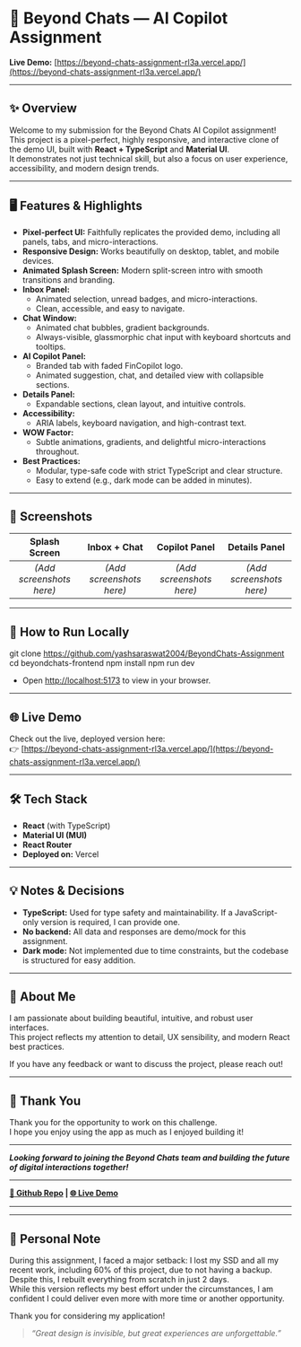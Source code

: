 # 🚀 Beyond Chats — AI Copilot Assignment

**Live Demo:** [https://beyond-chats-assignment-rl3a.vercel.app/](https://beyond-chats-assignment-rl3a.vercel.app/)

---

## ✨ Overview

Welcome to my submission for the Beyond Chats AI Copilot assignment!  
This project is a pixel-perfect, highly responsive, and interactive clone of the demo UI, built with **React + TypeScript** and **Material UI**.  
It demonstrates not just technical skill, but also a focus on user experience, accessibility, and modern design trends.

---

## 🖥️ Features & Highlights

- **Pixel-perfect UI:** Faithfully replicates the provided demo, including all panels, tabs, and micro-interactions.
- **Responsive Design:** Works beautifully on desktop, tablet, and mobile devices.
- **Animated Splash Screen:** Modern split-screen intro with smooth transitions and branding.
- **Inbox Panel:**  
  - Animated selection, unread badges, and micro-interactions.
  - Clean, accessible, and easy to navigate.
- **Chat Window:**  
  - Animated chat bubbles, gradient backgrounds.
  - Always-visible, glassmorphic chat input with keyboard shortcuts and tooltips.
- **AI Copilot Panel:**  
  - Branded tab with faded FinCopilot logo.
  - Animated suggestion, chat, and detailed view with collapsible sections.
- **Details Panel:**  
  - Expandable sections, clean layout, and intuitive controls.
- **Accessibility:**  
  - ARIA labels, keyboard navigation, and high-contrast text.
- **WOW Factor:**  
  - Subtle animations, gradients, and delightful micro-interactions throughout.
- **Best Practices:**  
  - Modular, type-safe code with strict TypeScript and clear structure.
  - Easy to extend (e.g., dark mode can be added in minutes).

---

## 📱 Screenshots

| Splash Screen | Inbox + Chat | Copilot Panel | Details Panel |
|:-------------:|:------------:|:-------------:|:-------------:|
| *(Add screenshots here)* | *(Add screenshots here)* | *(Add screenshots here)* | *(Add screenshots here)* |

---

## 🚦 How to Run Locally

git clone https://github.com/yashsaraswat2004/BeyondChats-Assignment
cd beyondchats-frontend
npm install
npm run dev


- Open [http://localhost:5173](http://localhost:5173) to view in your browser.

---

## 🌐 Live Demo

Check out the live, deployed version here:  
👉 [https://beyond-chats-assignment-rl3a.vercel.app/](https://beyond-chats-assignment-rl3a.vercel.app/)

---

## 🛠️ Tech Stack

- **React** (with TypeScript)
- **Material UI (MUI)**
- **React Router**
- **Deployed on:** Vercel

---

## 💡 Notes & Decisions

- **TypeScript:** Used for type safety and maintainability. If a JavaScript-only version is required, I can provide one.
- **No backend:** All data and responses are demo/mock for this assignment.
- **Dark mode:** Not implemented due to time constraints, but the codebase is structured for easy addition.

---

## 🤝 About Me

I am passionate about building beautiful, intuitive, and robust user interfaces.  
This project reflects my attention to detail, UX sensibility, and modern React best practices.

If you have any feedback or want to discuss the project, please reach out!

---

## 🙏 Thank You

Thank you for the opportunity to work on this challenge.  
I hope you enjoy using the app as much as I enjoyed building it!

---

**_Looking forward to joining the Beyond Chats team and building the future of digital interactions together!_**

---

**[🔗 Github Repo](https://github.com/yashsaraswat2004/BeyondChats-Assignment) | [🌐 Live Demo](https://beyond-chats-assignment-rl3a.vercel.app/)**

---

---

## 💪 Personal Note

During this assignment, I faced a major setback: I lost my SSD and all my recent work, including 60% of this project, due to not having a backup.  
Despite this, I rebuilt everything from scratch in just 2 days.  
While this version reflects my best effort under the circumstances, I am confident I could deliver even more with more time or another opportunity.

Thank you for considering my application!


> _“Great design is invisible, but great experiences are unforgettable.”_
